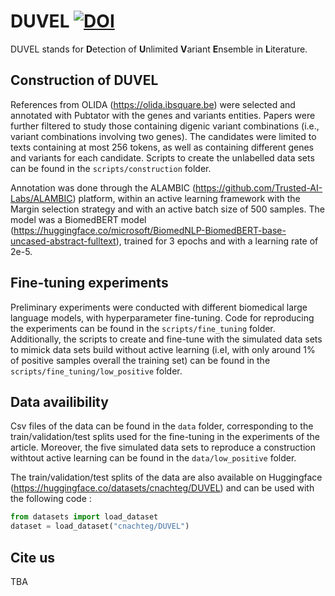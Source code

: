 # DUVEL [![DOI](https://zenodo.org/badge/DOI/10.5281/zenodo.10410665.svg)](https://doi.org/10.5281/zenodo.10410665)
DUVEL stands for **D**etection of **U**nlimited **V**ariant **E**nsemble in **L**iterature.

## Construction of DUVEL
References from OLIDA (https://olida.ibsquare.be) were selected and annotated with Pubtator with the genes and variants entities. Papers were further filtered to study those containing digenic variant combinations (i.e., variant combinations involving two genes). The candidates were limited to texts containing at most 256 tokens, as well as containing different genes and variants for each candidate. Scripts to create the unlabelled data sets can be found in the ``scripts/construction`` folder.

Annotation was done through the ALAMBIC (https://github.com/Trusted-AI-Labs/ALAMBIC) platform, within an active learning framework with the Margin selection strategy and with an active batch size of 500 samples. The model was a BiomedBERT model (https://huggingface.co/microsoft/BiomedNLP-BiomedBERT-base-uncased-abstract-fulltext), trained for 3 epochs and with a learning rate of 2e-5.

## Fine-tuning experiments
Preliminary experiments were conducted with different biomedical large language models, with hyperparameter fine-tuning. Code for reproducing the experiments can be found in the ``scripts/fine_tuning`` folder. Additionally, the scripts to create and fine-tune with the simulated data sets to mimick data sets build without active learning (i.eI, with only around 1% of positive samples overall the training set) can be found in the ``scripts/fine_tuning/low_positive`` folder.

## Data availibility
Csv files of the data can be found in the ``data`` folder, corresponding to the train/validation/test splits used for the fine-tuning in the experiments of the article. Moreover, the five simulated data sets to reproduce a construction withtout active learning can be found in the ``data/low_positive`` folder.

The train/validation/test splits of the data are also available on Huggingface (https://huggingface.co/datasets/cnachteg/DUVEL) and can be used with the following code :

```python
from datasets import load_dataset
dataset = load_dataset("cnachteg/DUVEL")
```

## Cite us
TBA
